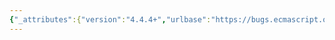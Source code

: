```yaml
---
{"_attributes":{"version":"4.4.4+","urlbase":"https://bugs.ecmascript.org/","maintainer":"dherman@mozilla.com"},"bug":{"bug_id":3222,"creation_ts":"2014-09-14 07:29:00 -0700","short_desc":"IteratorClose: ReturnIfAbrup","delta_ts":"2014-10-14 15:17:53 -0700","product":"Draft for 6th Edition","component":"editorial issue","version":"Rev 27: August 24, 2014 Draft","rep_platform":"All","op_sys":"All","bug_status":"RESOLVED","resolution":"FIXED","priority":"Normal","bug_severity":"enhancement","everconfirmed":true,"reporter":{"uid":"d","name":"Domenic Denicola"},"assigned_to":{"uid":"allen","name":"Allen Wirfs-Brock"},"long_desc":[{"commentid":10186,"comment_count":0,"who":{"uid":"d","name":"Domenic Denicola"},"bug_when":"2014-09-14 07:29:28 -0700","thetext":"Should be ReturnIfAbrupt, with a t"},{"commentid":10187,"comment_count":1,"who":{"uid":"allen","name":"Allen Wirfs-Brock"},"bug_when":"2014-09-14 11:44:18 -0700","thetext":"fixed in rev28 editor's draft"},{"commentid":10435,"comment_count":2,"who":{"uid":"allen","name":"Allen Wirfs-Brock"},"bug_when":"2014-10-14 15:17:53 -0700","thetext":"fixed in rev28"}]}}
---
```

